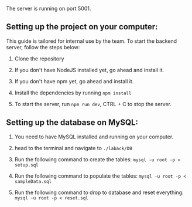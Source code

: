The server is running on port 5001.

## Setting up the project on your computer:

This guide is tailored for internal use by the team. To start the backend server, follow the steps below:

1. Clone the repository

2. If you don't have NodeJS installed yet, go ahead and install it.

3. If you don't have npm yet, go ahead and install it.

4. Install the dependencies by running `npm install`

5. To start the server, run `npm run dev`, CTRL + C to stop the server.

## Setting up the database on MySQL:

1. You need to have MySQL installed and running on your computer.

2. head to the terminal and navigate to `./laback/DB`

3. Run the following command to create the tables: `mysql -u root -p < setup.sql`

4. Run the following command to populate the tables: `mysql -u root -p < sampleData.sql`

5. Run the following command to drop to database and reset everything: `mysql -u root -p < reset.sql`
